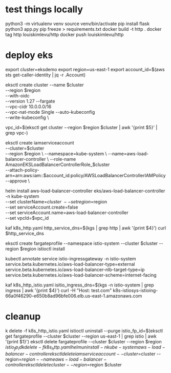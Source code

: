 # test things locally
python3 -m virtualenv venv
source venv/bin/activate
pip install flask
python3 app.py
pip freeze > requirements.txt
docker build -t http .
docker tag http louiskimlevu/http 
docker push louiskimlevu/http

# deploy eks
export cluster=eksdemo
export region=us-east-1
export account_id=$(aws sts get-caller-identity | jq -r .Account)


eksctl create cluster 
--name $cluster \
--region $region \
--with-oidc \
--version 1.27
--fargate \
--vpc-cidr 10.0.0.0/16 \
--vpc-nat-mode Single
--auto-kubeconfig \
--write-kubeconfig \

vpc_id=$(eksctl get  cluster --region $region $cluster | awk '{print $5}' | grep vpc-)

eksctl create iamserviceaccount \
  --cluster=$cluster \
  --region $region \
  --namespace=kube-system \
  --name=aws-load-balancer-controller \
  --role-name AmazonEKSLoadBalancerControllerRole_$cluster \
  --attach-policy-arn=arn:aws:iam::$account_id:policy/AWSLoadBalancerControllerIAMPolicy \
  --approve \

helm install aws-load-balancer-controller eks/aws-load-balancer-controller \
  -n kube-system \
  --set clusterName=$cluster \
  --set region=$region \
  --set serviceAccount.create=false \
  --set serviceAccount.name=aws-load-balancer-controller \
  --set vpcId=$vpc_id

kaf k8s_http.yaml
http_service_dns=$(kgs | grep http | awk '{print $4}')
curl $http_service_dns

eksctl create fargateprofile --namespace istio-system --cluster $cluster --region $region
istioctl install

kubectl annotate service istio-ingressgateway -n istio-system \
  service.beta.kubernetes.io/aws-load-balancer-type=external \
  service.beta.kubernetes.io/aws-load-balancer-nlb-target-type=ip \
  service.beta.kubernetes.io/aws-load-balancer-scheme=internet-facing

kaf k8s_http_istio.yaml
isitio_ingress_dns=$(kgs -n istio-system | grep ingress | awk '{print $4}')
curl -H "Host: test.com" k8s-istiosys-istioing-66a0f46290-e650b8ad96bfe006.elb.us-east-1.amazonaws.com


# cleanup
k delete -f k8s_http_istio.yaml
istioctl uninstall --purge
istio_fp_id=$(eksctl get fargateprofile --cluster $cluster --region us-east-1 | grep istio | awk '{print $1}')
eksctl delete fargateprofile --cluster $cluster --region $region $istio_fp_id
k delete -f k8s_http.yaml
helm uninstall -n kube-system aws-load-balancer-controller
eksctl delete iamserviceaccount --cluster=$cluster --region=$region --name aws-load-balancer-controller
eksctl delete cluster --region=$region $cluster
